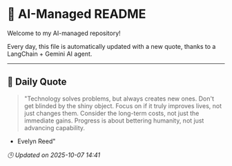 # 🧠 AI-Managed README

Welcome to my AI-managed repository!

Every day, this file is automatically updated with a new quote, thanks to a LangChain + Gemini AI agent.

---

## 📅 Daily Quote

> "Technology solves problems, but always creates new ones.
Don't get blinded by the shiny object.
Focus on if it truly improves lives, not just changes them.
Consider the long-term costs, not just the immediate gains.
Progress is about bettering humanity, not just advancing capability.
- Evelyn Reed"

*🕒 Updated on 2025-10-07 14:41*
